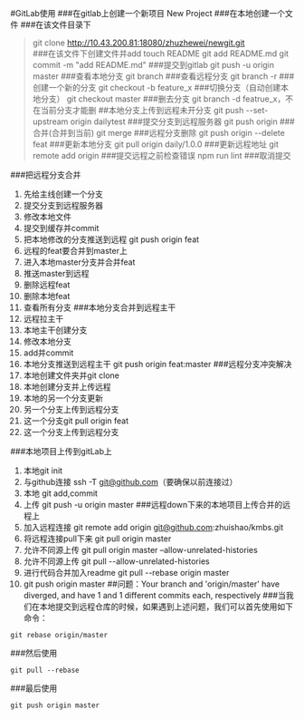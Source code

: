 
#GitLab使用
###在gitlab上创建一个新项目
New Project
###在本地创建一个文件
###在该文件目录下
>git clone http://10.43.200.81:18080/zhuzhewei/newgit.git  
###在该文件下创建文件并add
touch README
git add README.md
git commit -m "add README.md"
###提交到gitlab
git push -u origin master
###查看本地分支
git branch
###查看远程分支
git branch -r
###创建一个新的分支
git checkout -b feature_x
###切换分支（自动创建本地分支）
git checkout master
###删去分支
git branch -d featrue_x，不在当前分支才能删
##本地分支上传到远程未开分支
git push --set-upstream origin dailytest
###提交分支到远程服务器
git push origin <branch>
###合并(合并到当前)
git merge <branch>
###远程分支删除
git push origin --delete feat
###更新本地分支
git pull origin daily/1.0.0
###更新远程地址
git remote add origin
###提交远程之前检查错误
npm run lint
###取消提交

###把远程分支合并
1. 先给主线创建一个分支
2. 提交分支到远程服务器
3. 修改本地文件
4. 提交到缓存并commit
5. 把本地修改的分支推送到远程 git push origin feat
6. 远程的feat要合并到master上
7. 进入本地master分支并合并feat
8. 推送master到远程
9. 删除远程feat 
10. 删除本地feat
11. 查看所有分支
###本地分支合并到远程主干
1. 远程拉主干
2. 本地主干创建分支
3. 修改本地分支
4. add并commit
5. 本地分支推送到远程主干 git push origin feat:master
###远程分支冲突解决
1. 本地创建文件夹并git clone
2. 本地创建分支并上传远程
3. 本地的另一个分支更新
4. 另一个分支上传到远程分支
5. 这一个分支git pull origin feat
6. 这一个分支上传到远程分支

###本地项目上传到gitLab上
1. 本地git init
2. 与github连接  ssh -T git@github.com（要确保以前连接过）
3. 本地 git add,commit
4. 上传  git push -u origin master
###远程down下来的本地项目上传合并的远程上
1. 加入远程连接 git remote add origin git@github.com:zhuishao/kmbs.git
2. 将远程连接pull下来 git pull origin master 
3. 允许不同源上传 git pull origin master –allow-unrelated-histories
4. 允许不同源上传 git pull --allow-unrelated-histories
5. 进行代码合并加入readme git pull --rebase origin master
6. git push origin master
##问题：Your branch and 'origin/master' have diverged, and have 1 and 1 different commits each, respectively
###当我们在本地提交到远程仓库的时候，如果遇到上述问题，我们可以首先使用如下命令：

`git rebase origin/master` 

###然后使用

`git pull --rebase `

###最后使用

`git push origin master`



